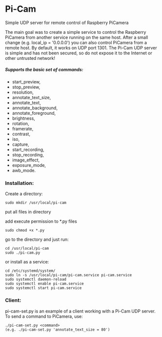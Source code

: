 # Pi-Cam
Simple UDP server for remote control of Raspberry PiCamera

The main goal was to create a simple service to control the Raspberry PiCamera from another service running on the same host.
After a small change (e.g. local_ip = '0.0.0.0') you can also control PiCamera from a remote host. By default, it works on UDP port 1301. The Pi-Cam UDP server is simple and has not been secured, so do not expose it to the Internet or other untrusted network!

##### Supports the basic set of commands:
- start_preview,
- stop_preview,
- resolution,
- annotate_text_size,
- annotate_text,
- annotate_background,
- annotate_foreground,
- brightness,
- rotation,
- framerate,
- contrast,
- iso,
- capture,
- start_recording,
- stop_recording,
- image_effect,
- exposure_mode,
- awb_mode.

### Installation:
Create a directory:
```
sudo mkdir /usr/local/pi-cam 
```
put all files in directory

add execute permission to *.py files
```
sudo chmod +x *.py
```

go to the directory and just run:
```
cd /usr/local/pi-cam
sudo ./pi-cam.py
```
or install as a service:
```
cd /etc/systemd/system/ 
sudo ln -s /usr/local/pi-cam/pi-cam.service pi-cam.service
sudo systemctl daemon-reload
sudo systemctl enable pi-cam.service
sudo systemctl start pi-cam.service
```

### Client:
pi-cam-set.py is an example of a client working with a Pi-Cam UDP server. To send a command to PiCamera, use:
```
./pi-cam-set.py <command>
(e.g. ./pi-cam-set.py 'annotate_text_size = 80')
```
